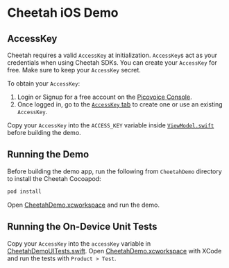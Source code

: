 # Cheetah iOS Demo

## AccessKey

Cheetah requires a valid `AccessKey` at initialization. `AccessKey`s act as your credentials when using Cheetah SDKs.
You can create your `AccessKey` for free. Make sure to keep your `AccessKey` secret.

To obtain your `AccessKey`:
1. Login or Signup for a free account on the [Picovoice Console](https://picovoice.ai/console/).
2. Once logged in, go to the [`AccessKey` tab](https://console.picovoice.ai/access_key) to create one or use an existing `AccessKey`.

Copy your `AccessKey` into the `ACCESS_KEY` variable inside [`ViewModel.swift`](/demo/ios/CheetahDemo/CheetahDemo/ViewModel.swift#L25) before building the demo.

## Running the Demo

Before building the demo app, run the following from `CheetahDemo` directory to install the Cheetah Cocoapod:

```ruby
pod install
```
Open [CheetahDemo.xcworkspace](/demo/ios/CheetahDemo/CheetahDemo.xcworkspace) and run the demo.

## Running the On-Device Unit Tests

Copy your `AccessKey` into the `accessKey` variable in [CheetahDemoUITests.swift](/demo/ios/CheetahDemo/CheetahDemoUITests/CheetahDemoUITests.swift). Open [CheetahDemo.xcworkspace](/demo/ios/CheetahDemo/CheetahDemo.xcworkspace) with XCode and run the tests with `Product > Test`.